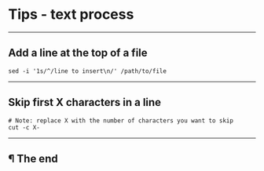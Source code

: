 # Tips - text process

---

## Add a line at the top of a file

```
sed -i '1s/^/line to insert\n/' /path/to/file
```

---

## Skip first X characters in a line

```
# Note: replace X with the number of characters you want to skip
cut -c X-
```

---

## ¶ The end

